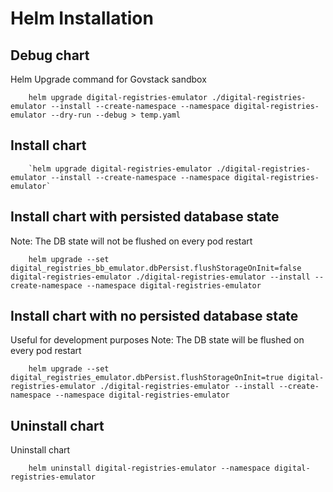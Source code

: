 # Helm Installation

## Debug chart

Helm Upgrade command for Govstack sandbox
```
    helm upgrade digital-registries-emulator ./digital-registries-emulator --install --create-namespace --namespace digital-registries-emulator --dry-run --debug > temp.yaml
```

## Install chart

```
    `helm upgrade digital-registries-emulator ./digital-registries-emulator --install --create-namespace --namespace digital-registries-emulator`
```

## Install chart with persisted database state

 Note: The DB state will not be flushed on every pod restart
```
    helm upgrade --set digital_registries_bb_emulator.dbPersist.flushStorageOnInit=false digital-registries-emulator ./digital-registries-emulator --install --create-namespace --namespace digital-registries-emulator
```

## Install chart with no persisted database state

 Useful for development purposes
 Note: The DB state will be flushed on every pod restart
```
    helm upgrade --set digital_registries_emulator.dbPersist.flushStorageOnInit=true digital-registries-emulator ./digital-registries-emulator --install --create-namespace --namespace digital-registries-emulator
```

## Uninstall chart

Uninstall chart
```
    helm uninstall digital-registries-emulator --namespace digital-registries-emulator
```